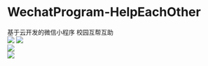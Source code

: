 # WechatProgram-HelpEachOther
基于云开发的微信小程序 校园互帮互助  
![](https://cdn.jsdelivr.net/gh/linhgf/PicGo/img/WeChatProgram20210331091209.gif)
![](https://cdn.jsdelivr.net/gh/linhgf/PicGo/img/20210331092433.gif)  
![](https://cdn.jsdelivr.net/gh/linhgf/PicGo/img/20210331091456.gif)  
![](https://cdn.jsdelivr.net/gh/linhgf/PicGo/img/20210331092556.gif)
